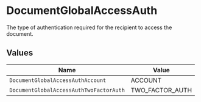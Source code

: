 # DocumentGlobalAccessAuth

The type of authentication required for the recipient to access the document.


## Values

| Name                                    | Value                                   |
| --------------------------------------- | --------------------------------------- |
| `DocumentGlobalAccessAuthAccount`       | ACCOUNT                                 |
| `DocumentGlobalAccessAuthTwoFactorAuth` | TWO_FACTOR_AUTH                         |